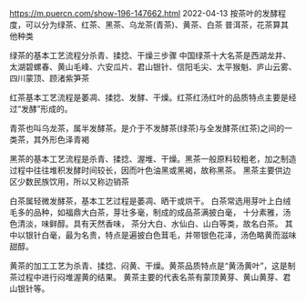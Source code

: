 https://m.puercn.com/show-196-147662.html
2022-04-13
按茶叶的发酵程度，可以分为绿茶、红茶、黑茶、乌龙茶(青茶)、黄茶、白茶
普洱茶，花茶算其他种类

绿茶的基本工艺流程分杀青、揉捻、干燥三步骤
中国绿茶十大名茶是西湖龙井、太湖碧螺春、黄山毛峰、六安瓜片、君山银针、信阳毛尖、太平猴魁、庐山云雾、四川蒙顶、顾渚紫笋茶


红茶基本工艺流程是萎凋、揉捻、发酵、干燥。红茶红汤红叶的品质特点主要是经过“发酵”形成的。


青茶也叫乌龙茶，属半发酵茶。是介于不发酵茶(绿茶)与全发酵茶(红茶)之间的一类茶，其外形色泽青褐


黑茶的基本工艺流程是杀青、揉捻、渥堆、干燥。黑茶一般原料较粗老，加之制造过程中往往堆积发酵时间较长，因而叶色油黑或黑褐，故称黑茶。
黑茶主要供边区少数民族饮用，所以又称边销茶

白茶属轻微发酵茶，基本工艺过程是萎凋、晒干或烘干。
白茶常选用芽叶上白绒毛多的品种，如福鼎大白茶，芽壮多毫，制成的成品茶满披白毫， 十分素雅，汤色清淡，味鲜醇。具有天然香味，
茶分大白、水仙白、山白等类，故名白茶。
其中以银针白毫，最为名贵，特点是遍披白色茸毛，并带银色花泽，汤色略黄而滋味甜醇。


黄茶的加工工艺为杀青、揉捻、闷黄、干燥。黄茶品质特点是“黄汤黄叶”，这是制茶过程中进行闷堆渥黄的结果。
黄茶主要的代表名茶有蒙顶黄芽、黄山黄芽、君山银针等。